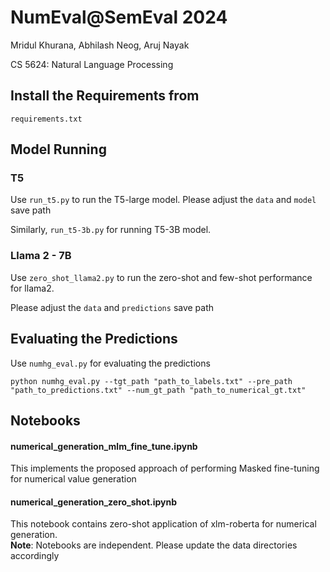 # NumEval@SemEval 2024

Mridul Khurana, Abhilash Neog, Aruj Nayak

CS 5624: Natural Language Processing

## Install the Requirements from
```
requirements.txt
```

## Model Running

### T5
Use `run_t5.py` to run the T5-large model.
Please adjust the `data` and `model` save path

Similarly, `run_t5-3b.py` for running T5-3B model.

### Llama 2 - 7B
Use `zero_shot_llama2.py` to run the zero-shot and few-shot performance for llama2.

Please adjust the `data` and `predictions` save path

## Evaluating the Predictions
Use `numhg_eval.py` for evaluating the predictions
```
python numhg_eval.py --tgt_path "path_to_labels.txt" --pre_path "path_to_predictions.txt" --num_gt_path "path_to_numerical_gt.txt"
```

## Notebooks

#### numerical_generation_mlm_fine_tune.ipynb
This implements the proposed approach of performing Masked fine-tuning for numerical value generation

#### numerical_generation_zero_shot.ipynb
This notebook contains zero-shot application of xlm-roberta for numerical generation.
<br>
**Note**: Notebooks are independent. Please update the data directories accordingly

